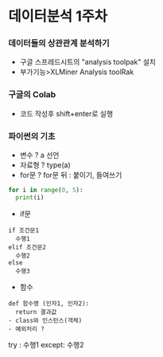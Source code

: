 # 데이터분석 1주차

### 데이터들의 상관관계 분석하기 
- 구글 스프레드시트의 "analysis toolpak" 설치
- 부가기능>XLMiner Analysis toolRak 

### 구글의 Colab
- 코드 작성후 shift+enter로 실행

### 파이썬의 기초
- 변수 ? a 선언 
- 자료형 ? type(a)
- for문 ? for문 뒤 : 붙이기, 들여쓰기
``` python
for i in range(0, 5):
  print(i)
```
- if문
```
if 조건문1
  수행1
elif 조건문2
  수행2
else 
  수행3
```
- 함수 
```
def 함수명 (인자1, 인자2): 
  return 결과값
- class와 인스턴스(객체)
- 예외처리 ? 
```
try : 
  수행1
except:
  수행2
```
